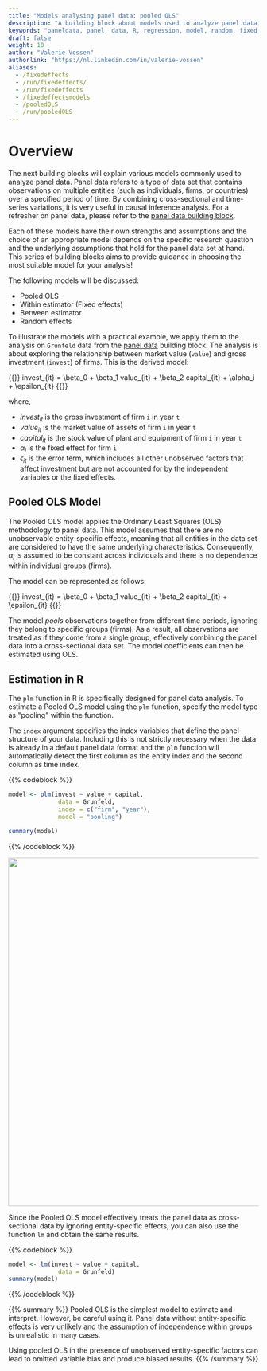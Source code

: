 ```yaml
---
title: "Models analysing panel data: pooled OLS"
description: "A building block about models used to analyze panel data, starting with pooled OLS"
keywords: "paneldata, panel, data, R, regression, model, random, fixed, pooled, OLS, within, between"
draft: false
weight: 10
author: "Valerie Vossen"
authorlink: "https://nl.linkedin.com/in/valerie-vossen"
aliases:
  - /fixedeffects
  - /run/fixedeffects/
  - /run/fixedeffects
  - /fixedeffectsmodels
  - /pooledOLS
  - /run/pooledOLS
---
```


# Overview

The next building blocks will explain various models commonly used to analyze panel data. Panel data refers to a type of data set that contains observations on multiple entities (such as individuals, firms, or countries) over a specified period of time. By combining cross-sectional and time-series variations, it is very useful in causal inference analysis. For a refresher on panel data, please refer to the [panel data building block]().

Each of these models have their own strengths and assumptions and the choice of an appropriate model depends on the specific research question and the underlying assumptions that hold for the panel data set at hand. This series of building blocks aims to provide guidance in choosing the most suitable model for your analysis!

The following models will be discussed: 
- Pooled OLS
- Within estimator (Fixed effects)
- Between estimator
- Random effects

To illustrate the models with a practical example, we apply them to the analysis on `Grunfeld` data from the [panel data]() building block.  The analysis is about exploring the relationship between market value (`value`) and gross investment (`invest`) of firms. This is the derived model:

{{<katex>}}
invest_{it} = \beta_0 + \beta_1 value_{it} + \beta_2 capital_{it} + \alpha_i + \epsilon_{it}
{{</katex>}}

where,
- $invest_{it}$ is the gross investment of firm `i` in year `t`
- $value_{it}$ is the market value of assets of firm `i` in year `t`
- $capital_{it}$ is the stock value of plant and equipment of firm `i` in year `t`
- $\alpha_i$ is the fixed effect for firm `i`
- $\epsilon_{it}$ is the error term, which includes all other unobserved factors that affect investment but are not accounted for by the independent variables or the fixed effects.

## Pooled OLS Model

The Pooled OLS model applies the Ordinary Least Squares (OLS) methodology to panel data. This model assumes that there are no unobservable entity-specific effects, meaning that all entities in the data set are considered to have the same underlying characteristics. Consequently, $\alpha_i$ is assumed to be constant across individuals and there is no dependence within individual groups (firms). 

The model can be represented as follows:

{{<katex>}}
invest_{it} = \beta_0 + \beta_1 value_{it} + \beta_2 capital_{it} + \epsilon_{it}
{{</katex>}}

The model *pools* observations together from different time periods, ignoring they belong to specific groups (firms). As a result, all observations are treated as if they come from a single group, effectively combining the panel data into a cross-sectional data set. The model coefficients can then be estimated using OLS. 

## Estimation in R
The `plm` function in R is specifically designed for panel data analysis. To estimate a Pooled OLS model using the `plm` function, specify the model type as "pooling" within the function. 

The `index` argument specifies the index variables that define the panel structure of your data. Including this is not strictly necessary when the data is already in a default panel data format and the `plm` function will automatically detect the first column as the entity index and the second column as time index. 

{{% codeblock %}}
```R
model <- plm(invest ~ value + capital, 
              data = Grunfeld, 
              index = c("firm", "year"), 
              model = "pooling")

summary(model)
```
{{% /codeblock %}}

<p align = "center">
<img src = "../images/summarypooledols.png" width="700">
</p>

Since the Pooled OLS model effectively treats the panel data as cross-sectional data by ignoring entity-specific effects, you can also use the function `lm` and obtain the same results.

{{% codeblock %}}
```R
model <- lm(invest ~ value + capital, 
              data = Grunfeld)
summary(model)
```
{{% /codeblock %}}

{{% summary %}}
Pooled OLS is the simplest model to estimate and interpret. However, be careful using it. Panel data without entity-specific effects is very unlikely and the assumption of independence within groups is unrealistic in many cases. 

Using pooled OLS in the presence of unobserved entity-specific factors can lead to omitted variable bias and produce biased results. 
{{% /summary %}}